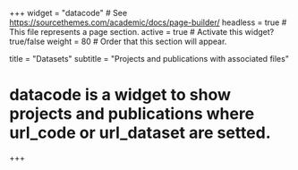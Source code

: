 +++
widget = "datacode"  # See https://sourcethemes.com/academic/docs/page-builder/
headless = true  # This file represents a page section.
active = true  # Activate this widget? true/false
weight = 80  # Order that this section will appear.

title = "Datasets"
subtitle = "Projects and publications with associated files"

# datacode is a widget to show projects and publications where url_code or url_dataset are setted.
+++
